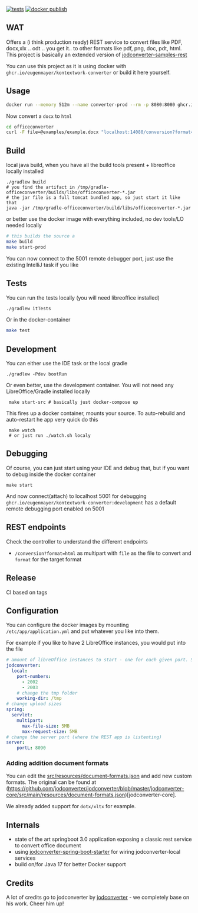[![tests](https://github.com/EugenMayer/officeconverter/actions/workflows/tests.yml/badge.svg)](https://github.com/EugenMayer/officeconverter/actions/workflows/tests.yml)
[![docker publish](https://github.com/EugenMayer/officeconverter/actions/workflows/docker-publish.yml/badge.svg)](https://github.com/EugenMayer/officeconverter/actions/workflows/docker-publish.yml)
## WAT

Offers a (i think production ready) REST service to convert files like PDF, docx,xlx .. odt .. you get it.. to other formats like pdf, png, doc, pdt, html.
This project is basically an extended version of [jodconverter-samples-rest](https://github.com/jodconverter/jodconverter-samples/tree/main/samples/spring-boot-rest)

You can use this project as it is using docker with `ghcr.io/eugenmayer/kontextwork-converter` or build it here yourself.


## Usage

```bash
docker run --memory 512m --name converter-prod --rm -p 8080:8080 ghcr.io/eugenmayer/kontextwork-converter:production
```

Now convert a `docx` to `html`
```bash
cd officeconverter
curl -F file=@examples/example.docx "localhost:14080/conversion?format=html" -o /tmp/test.html
```

## Build

local java build, when you have all the build tools present + libreoffice locally installed

    ./gradlew build
    # you find the artifact in /tmp/gradle-officeconverter/builds/libs/officeconverter-*.jar
    # the jar file is a full tomcat bundled app, so just start it like that
    java -jar /tmp/gradle-officeconverter/build/libs/officeconverter-*.jar

or better use the docker image with everything included, no dev tools/LO needed locally

```bash
# this builds the source a
make build
make start-prod
```

You can now connect to the 5001 remote debugger port, just use the existing IntelliJ task if you like

## Tests

You can run the tests locally (you will need libreoffice installed)

```bash
./gradlew itTests
```

Or in the docker-container

```bash
make test
```

## Development

You can either use the IDE task or the local gradle

    ./gradlew -Pdev bootRun

Or even better, use the development container. You will not need any LibreOffice/Gradle installed locally

     make start-src # basically just docker-compose up

This fires up a docker container, mounts your source. To auto-rebuild and auto-restart he app very quick do this

     make watch
     # or just run ./watch.sh localy

## Debugging

Of course, you can just start using your IDE and debug that, but if you want to debug inside the docker container

    make start

And now connect(attach) to localhost 5001 for debugging `ghcr.io/eugenmayer/kontextwork-converter:development` has a default remote
debugging port enabled on 5001

## REST endpoints

Check the controller to understand the different endpoints
 
-  `/conversion?format=html` as multipart with `file` as the file to convert and `format` for the target format

## Release

CI based on tags

## Configuration

You can configure the docker images by mounting `/etc/app/application.yml` and put whatever you like into them.

For example if you like to have 2 LibreOffice instances, you would put into the file

```yaml
# amount of libreOffice instances to start - one for each given port. So this means 2
jodconverter:
  local:
    port-numbers: 
      - 2002
      - 2003
    # change the tmp folder
    working-dir: /tmp
# change upload sizes
spring:
  servlet:
    multipart:
      max-file-size: 5MB
      max-request-size: 5MB
# change the server port (where the REST app is listenting)
server:
    portL: 8090
```

### Adding addition document formats

You can edit the [src/resources/document-formats.json](src/resources/document-formats.json) and add new custom formats.
The original can be found at (https://github.com/jodconverter/jodconverter/blob/master/jodconverter-core/src/main/resources/document-formats.json)[jodconverter-core].

We already added support for `dotx/xltx` for example.

## Internals

- state of the art springboot 3.0 application exposing a classic rest service to convert office document
- using [jodconverter-spring-boot-starter](https://github.com/jodconverter/jodconverter/tree/master/jodconverter-spring-boot-starter) for wiring jodconverter-local services
- build on/for Java 17 for better Docker support

## Credits

A lot of credits go to jodconverter by [jodconverter](https://github.com/jodconverter/jodconverter) - we completely base on his work. Cheer him up!
